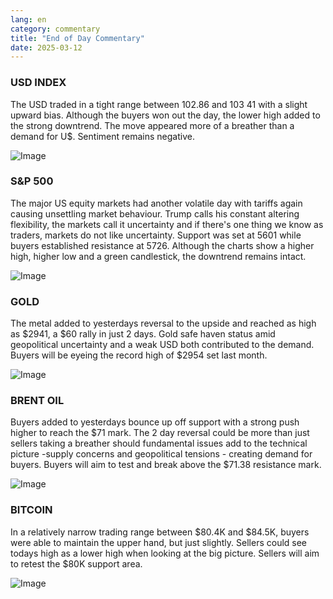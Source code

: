 ```yaml
---
lang: en
category: commentary
title: "End of Day Commentary"
date: 2025-03-12
---
```


### USD INDEX

The USD traded in a tight range between 102.86 and 103 41 with a slight upward bias. Although the buyers won out the day, the lower high added to the strong downtrend. The move appeared more of a breather than a demand for U$. Sentiment remains negative.

![Image](https://markleighedu.github.io/img/Mar-2025/12-Mar-2025/usdindex.jpg)

### S&P 500

The major US equity markets had another volatile day with tariffs again causing unsettling market behaviour. Trump calls his constant altering flexibility, the markets call it uncertainty and if there's one thing we know as traders, markets do not like uncertainty. Support was set at 5601 while buyers established resistance at 5726. Although the charts show a higher high, higher low and a green candlestick, the downtrend remains intact.

![Image](https://markleighedu.github.io/img/Mar-2025/12-Mar-2025/sp500.jpg)

### GOLD

The metal added to yesterdays reversal to the upside and reached as high as $2941, a $60 rally in just 2 days. Gold safe haven status amid geopolitical uncertainty and a weak USD both contributed to the demand. Buyers will be eyeing the record high of $2954 set last month. 

![Image](https://markleighedu.github.io/img/Mar-2025/12-Mar-2025/gold.jpg)

### BRENT OIL

Buyers added to yesterdays bounce up off support with a strong push higher to reach the $71 mark. The 2 day reversal could be more than just sellers taking a breather should fundamental issues add to the technical picture -supply concerns and geopolitical tensions - creating demand for buyers. Buyers will aim to test and break above the $71.38 resistance mark. 

![Image](https://markleighedu.github.io/img/Mar-2025/12-Mar-2025/brentoil.jpg)

### BITCOIN

In a relatively narrow trading range between $80.4K and $84.5K, buyers were able to maintain the upper hand, but just slightly. Sellers could see todays high as a lower high when looking at the big picture. Sellers will aim to retest the $80K support area.

![Image](https://markleighedu.github.io/img/Mar-2025/12-Mar-2025/bitcoin.jpg)

